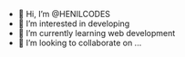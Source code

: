 - 👋 Hi, I’m @HENILCODES
- 👀 I’m interested in developing 
- 🌱 I’m currently learning web development 
- 💞️ I’m looking to collaborate on ...

<!---
HENILCODES/HENILCODES is a ✨ special ✨ repository because its `README.md` (this file) appears on your GitHub profile.
You can click the Preview link to take a look at your changes.
--->
